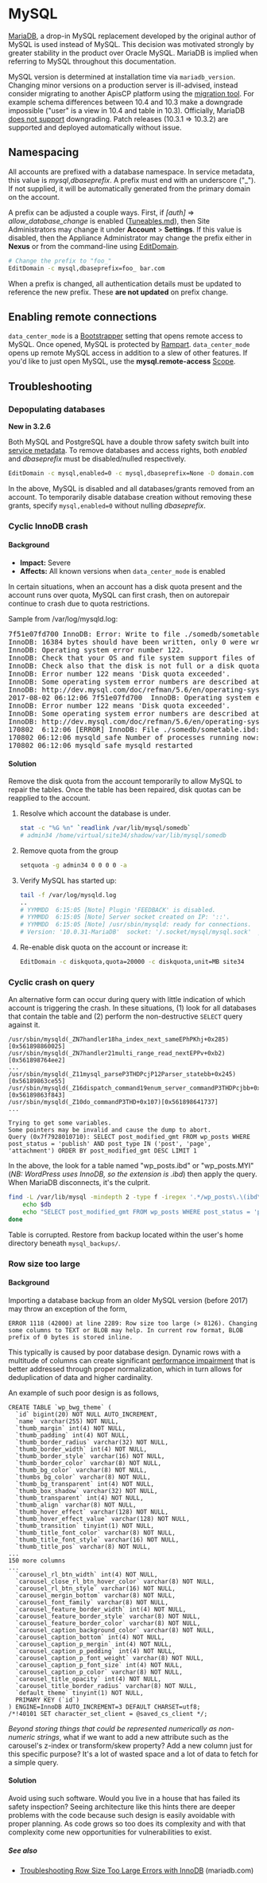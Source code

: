 # MySQL

[MariaDB](https://mariadb.org), a drop-in MySQL replacement developed by the original author of MySQL is used instead of MySQL. This decision was motivated strongly by greater stability in the product over Oracle MySQL.  MariaDB is implied when referring to MySQL throughout this documentation. 

MySQL version is determined at installation time via `mariadb_version`. Changing minor versions on a production server is ill-advised, instead consider migrating to another ApisCP platform using the [migration tool](Migrations%20-%20server.md). For example schema differences between 10.4 and 10.3 make a downgrade impossible ("user" is a view in 10.4 and table in 10.3). Officially, MariaDB [does not support](https://mariadb.com/kb/en/downgrading-between-major-versions-of-mariadb/) downgrading. Patch releases (10.3.1 => 10.3.2) are supported and deployed automatically without issue.

## Namespacing
All accounts are prefixed with a database namespace. In service metadata, this value is *mysql*,*dbaseprefix*. A prefix must end with an underscore ("_"). If not supplied, it will be automatically generated from the primary domain on the account. 

A prefix can be adjusted a couple ways. First, if *[auth]* => *allow_database_change* is enabled ([Tuneables.md](Tuneables.md)), then Site Administrators may change it under **Account** > **Settings**. If this value is disabled, then the Appliance Administrator may change the prefix either in **Nexus** or from the command-line using [EditDomain](Plans.md#editdomain).

```bash
# Change the prefix to "foo_"
EditDomain -c mysql,dbaseprefix=foo_ bar.com
```

When a prefix is changed, all authentication details must be updated to reference the new prefix. These **are not updated** on prefix change.

## Enabling remote connections

`data_center_mode` is a [Bootstrapper](Bootstrapper.md) setting that opens remote access to MySQL. Once opened, MySQL is protected by [Rampart](../FIREWALL.md). `data_center_mode` opens up remote MySQL access in addition to a slew of other features. If you'd like to just open MySQL, use the **mysql.remote-access** [Scope](Scopes.md).


## Troubleshooting

### Depopulating databases

**New in 3.2.6**

Both MySQL and PostgreSQL have a double throw safety switch built into [service metadata](Glossary.md#metadata). To remove databases and access rights, both *enabled* and *dbaseprefix* must be disabled/nulled respectively.

```bash
EditDomain -c mysql,enabled=0 -c mysql,dbaseprefix=None -D domain.com
```

In the above, MySQL is disabled and all databases/grants removed from an account. To temporarily disable database creation without removing these grants, specify `mysql,enabled=0` without nulling *dbaseprefix*.

### Cyclic InnoDB crash

#### Background
* **Impact:** Severe
* **Affects:** All known versions when `data_center_mode` is enabled

In certain situations, when an account has a disk quota present and the account runs over 
quota, MySQL can first crash, then on autorepair continue to crash due to quota restrictions.

Sample from /var/log/mysqld.log:

<pre>
7f51e07fd700 InnoDB: Error: Write to file ./somedb/sometable.ibd failed at offset 180224.
InnoDB: 16384 bytes should have been written, only 0 were written.
InnoDB: Operating system error number 122.
InnoDB: Check that your OS and file system support files of this size.
InnoDB: Check also that the disk is not full or a disk quota exceeded.
InnoDB: Error number 122 means 'Disk quota exceeded'.
InnoDB: Some operating system error numbers are described at
InnoDB: http://dev.mysql.com/doc/refman/5.6/en/operating-system-error-codes.html
2017-08-02 06:12:06 7f51e07fd700  InnoDB: Operating system error number 122 in a file operation.
InnoDB: Error number 122 means 'Disk quota exceeded'.
InnoDB: Some operating system error numbers are described at
InnoDB: http://dev.mysql.com/doc/refman/5.6/en/operating-system-error-codes.html
170802  6:12:06 [ERROR] InnoDB: File ./somedb/sometable.ibd: 'os_file_write_func' returned OS error 222. Cannot continue operation
170802 06:12:06 mysqld_safe Number of processes running now: 0
170802 06:12:06 mysqld_safe mysqld restarted</pre>

#### Solution
Remove the disk quota from the account temporarily to allow MySQL to repair the tables. Once the table has been repaired, disk quotas can be reapplied to the account. 

1. Resolve which account the database is under.
    ```bash
    stat -c "%G %n" `readlink /var/lib/mysql/somedb`
    # admin34 /home/virtual/site34/shadow/var/lib/mysql/somedb
    ```
2. Remove quota from the group
    ```bash
    setquota -g admin34 0 0 0 0 -a
    ```
3. Verify MySQL has started up:
    ```bash
    tail -f /var/log/mysqld.log
    .. 
    # YYMMDD  6:15:05 [Note] Plugin 'FEEDBACK' is disabled.
    # YYMMDD  6:15:05 [Note] Server socket created on IP: '::'.
    # YYMMDD  6:15:05 [Note] /usr/sbin/mysqld: ready for connections.
    # Version: '10.0.31-MariaDB'  socket: '/.socket/mysql/mysql.sock'  port: 3306  MariaDB Server
    ```
4. Re-enable disk quota on the account or increase it:
    ```bash
    EditDomain -c diskquota,quota=20000 -c diskquota,unit=MB site34 
    ```

### Cyclic crash on query

An alternative form can occur during query with little indication of which account is triggering the crash. In these situations, (1) look for all databases that contain the table and (2) perform the non-destructive `SELECT` query against it.

```
/usr/sbin/mysqld(_ZN7handler18ha_index_next_sameEPhPKhj+0x285)[0x561898860025]
/usr/sbin/mysqld(_ZN7handler21multi_range_read_nextEPPv+0xb2)[0x561898764ee2]
...
/usr/sbin/mysqld(_Z11mysql_parseP3THDPcjP12Parser_statebb+0x245)[0x56189863ce55]
/usr/sbin/mysqld(_Z16dispatch_command19enum_server_commandP3THDPcjbb+0x1a33)[0x56189863f843]
/usr/sbin/mysqld(_Z10do_commandP3THD+0x107)[0x561898641737]
...

Trying to get some variables.
Some pointers may be invalid and cause the dump to abort.
Query (0x7f7928010710): SELECT post_modified_gmt FROM wp_posts WHERE post_status = 'publish' AND post_type IN ('post', 'page', 'attachment') ORDER BY post_modified_gmt DESC LIMIT 1
```

In the above, the look for a table named "wp_posts.ibd" or "wp_posts.MYI" (*NB: WordPress uses InnoDB, so the extension is .ibd*) then apply the query. When MariaDB disconnects, it's the culprit.

```bash
find -L /var/lib/mysql -mindepth 2 -type f -iregex '.*/wp_posts\.\(ibd\|myd\)' | cut -d/ -f5 | sed -e 's!@00!\\x!g' | xargs -0 echo -e | while read db ; do
	echo $db
	echo "SELECT post_modified_gmt FROM wp_posts WHERE post_status = 'publish' AND post_type IN ('post', 'page', 'attachment') ORDER BY post_modified_gmt DESC LIMIT 1" | mysql $db || break
done
```

Table is corrupted. Restore from backup located within the user's home directory beneath `mysql_backups/`.


### Row size too large

#### Background
Importing a database backup from an older MySQL version (before 2017) may throw an exception of the form,

```
ERROR 1118 (42000) at line 2289: Row size too large (> 8126). Changing some columns to TEXT or BLOB may help. In current row format, BLOB prefix of 0 bytes is stored inline.
```

This typically is caused by poor database design. Dynamic rows with a multitude of columns can create significant [performance impairment](https://www.percona.com/blog/2009/09/28/how-number-of-columns-affects-performance/) that is better addressed through proper normalization, which in turn allows for deduplication of data and higher cardinality.

An example of such poor design is as follows,

```
CREATE TABLE `wp_bwg_theme` (
  `id` bigint(20) NOT NULL AUTO_INCREMENT,
  `name` varchar(255) NOT NULL,
  `thumb_margin` int(4) NOT NULL,
  `thumb_padding` int(4) NOT NULL,
  `thumb_border_radius` varchar(32) NOT NULL,
  `thumb_border_width` int(4) NOT NULL,
  `thumb_border_style` varchar(16) NOT NULL,
  `thumb_border_color` varchar(8) NOT NULL,
  `thumb_bg_color` varchar(8) NOT NULL,
  `thumbs_bg_color` varchar(8) NOT NULL,
  `thumb_bg_transparent` int(4) NOT NULL,
  `thumb_box_shadow` varchar(32) NOT NULL,
  `thumb_transparent` int(4) NOT NULL,
  `thumb_align` varchar(8) NOT NULL,
  `thumb_hover_effect` varchar(128) NOT NULL,
  `thumb_hover_effect_value` varchar(128) NOT NULL,
  `thumb_transition` tinyint(1) NOT NULL,
  `thumb_title_font_color` varchar(8) NOT NULL,
  `thumb_title_font_style` varchar(16) NOT NULL,
  `thumb_title_pos` varchar(8) NOT NULL,
...
150 more columns
...
  `carousel_rl_btn_width` int(4) NOT NULL,
  `carousel_close_rl_btn_hover_color` varchar(8) NOT NULL,
  `carousel_rl_btn_style` varchar(16) NOT NULL,
  `carousel_mergin_bottom` varchar(8) NOT NULL,
  `carousel_font_family` varchar(8) NOT NULL,
  `carousel_feature_border_width` int(4) NOT NULL,
  `carousel_feature_border_style` varchar(8) NOT NULL,
  `carousel_feature_border_color` varchar(8) NOT NULL,
  `carousel_caption_background_color` varchar(8) NOT NULL,
  `carousel_caption_bottom` int(4) NOT NULL,
  `carousel_caption_p_mergin` int(4) NOT NULL,
  `carousel_caption_p_pedding` int(4) NOT NULL,
  `carousel_caption_p_font_weight` varchar(8) NOT NULL,
  `carousel_caption_p_font_size` int(4) NOT NULL,
  `carousel_caption_p_color` varchar(8) NOT NULL,
  `carousel_title_opacity` int(4) NOT NULL,
  `carousel_title_border_radius` varchar(8) NOT NULL,
  `default_theme` tinyint(1) NOT NULL,
  PRIMARY KEY (`id`)
) ENGINE=InnoDB AUTO_INCREMENT=3 DEFAULT CHARSET=utf8;
/*!40101 SET character_set_client = @saved_cs_client */;
```
*Beyond storing things that could be represented numerically as non-numeric strings*, what if we want to add a new attribute such as the carousel's z-index or transform/skew property? Add a new column just for this specific purpose? It's a lot of wasted space and a lot of data to fetch for a simple query.

#### Solution
Avoid using such software. Would you live in a house that has failed its safety inspection? Seeing architecture like this hints there are deeper problems with the code because such design is easily avoidable with proper planning. As code grows so too does its complexity and with that complexity come new opportunities for vulnerabilities to exist.

##### See also

- [Troubleshooting Row Size Too Large Errors with InnoDB](https://mariadb.com/kb/en/troubleshooting-row-size-too-large-errors-with-innodb/) (mariadb.com)

